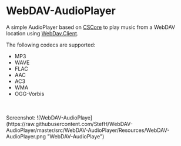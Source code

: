 # WebDAV-AudioPlayer
A simple AudioPlayer based on [CSCore](https://github.com/filoe/cscore) to play music from a WebDAV location using [WebDav.Client](https://github.com/skazantsev/WebDavClient).

The following codecs are supported:
* MP3
* WAVE
* FLAC
* AAC
* AC3
* WMA
* OGG-Vorbis

<br>
<br>
Screenshot:
![WebDAV-AudioPlaye](https://raw.githubusercontent.com/StefH/WebDAV-AudioPlayer/master/src/WebDAV-AudioPlayer/Resources/WebDAV-AudioPlayer.png "WebDAV-AudioPlaye")
